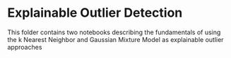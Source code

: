 # Explainable Outlier Detection
This folder contains two notebooks describing the fundamentals of using the k Nearest Neighbor and Gaussian Mixture Model as explainable outlier approaches
